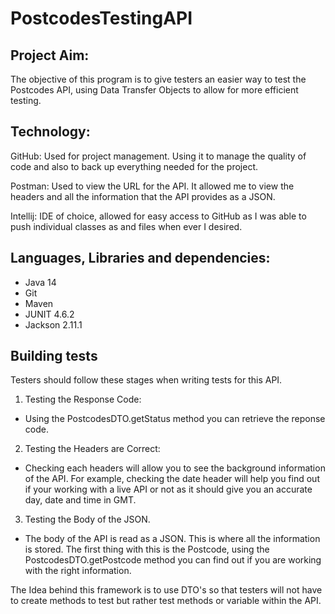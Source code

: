 # PostcodesTestingAPI

## Project Aim:
The objective of this program is to give testers an easier way to test the Postcodes API, using Data Transfer Objects to allow for more efficient testing.

## Technology:
GitHub: Used for project management. Using it to manage the quality of code and also to back up everything needed for the project.

Postman: Used to view the URL for the API. It allowed me to view the headers and all the information that the API provides as a JSON.

Intellij: IDE of choice, allowed for easy access to GitHub as I was able to push individual classes as and files when ever I desired.

## Languages, Libraries and dependencies:
- Java 14
- Git
- Maven
- JUNIT 4.6.2
- Jackson 2.11.1

## Building tests
Testers should follow these stages when writing tests for this API.

1. Testing the Response Code:
  - Using the PostcodesDTO.getStatus method you can retrieve the reponse code.

2. Testing the Headers are Correct:
  - Checking each headers will allow you to see the background information of the API. For example, checking the date header will help you find out if your working with a live API or not as it should give you an accurate day, date and time in GMT.

3. Testing the Body of the JSON.
  - The body of the API is read as a JSON. This is where all the information is stored. The first thing with this is the Postcode, using the PostcodesDTO.getPostcode method you can find out if you are working with the right information.

  The Idea behind this framework is to use DTO's so that testers will not have to create methods to test but rather test methods or variable within the API.